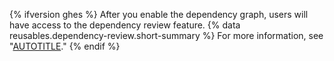 {% ifversion ghes %}
After you enable the dependency graph, users will have access to the dependency review feature. {% data reusables.dependency-review.short-summary %} For more information, see "[AUTOTITLE](/code-security/supply-chain-security/understanding-your-software-supply-chain/about-dependency-review)."
{% endif %}

